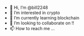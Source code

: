 - 👋 Hi, I’m @bill2248
- 👀 I’m interested in crypto
- 🌱 I’m currently learning blockchain
- 💞️ I’m looking to collaborate on !!
- 📫 How to reach me ...

<!---
bill2248/bill2248 is a ✨ special ✨ repository because its `README.md` (this file) appears on your GitHub profile.
You can click the Preview link to take a look at your changes.
--->
